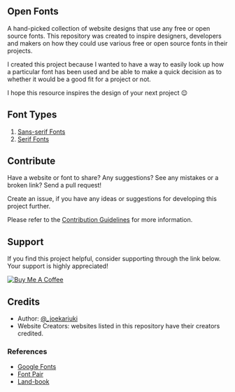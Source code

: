 

##  Open Fonts 

A hand-picked collection of website designs that use any free or open source fonts. This repository was created to inspire designers, developers and makers on how they could use various free or open source fonts in their projects.

I created this project because I wanted to have a way to easily look up how a particular font has been used and be able to make a quick decision as to whether it would be a good fit for a project or not. 

I hope this resource inspires the design of your next project :relieved:

## Font Types

1. [Sans-serif Fonts](./Sans-serif-Fonts.md)
2. [Serif Fonts](./Serif-Fonts.md)

## Contribute

Have a website or font to share? Any suggestions? See any mistakes or a broken link? Send a pull request!

Create an issue, if you have any ideas or suggestions for developing this project further.

Please refer to the [Contribution Guidelines](./CONTRIBUTING.md) for more information.

## Support
If you find this project helpful, consider supporting through the link below. Your support is highly appreciated!


<a href="https://www.buymeacoffee.com/5Ckhr9Xdq" target="_blank"><img src="https://bmc-cdn.nyc3.digitaloceanspaces.com/BMC-button-images/custom_images/orange_img.png" alt="Buy Me A Coffee" style="height: auto !important; width: auto !important;"></a>

## Credits
* Author: [@_joekariuki](https://twitter.com/_joekariuki)
* Website Creators: websites listed in this repository have their creators credited.

### References
* [Google Fonts](https://fonts.google.com/)
* [Font Pair](https://fontpair.co/)
* [Land-book](https://land-book.com/)

